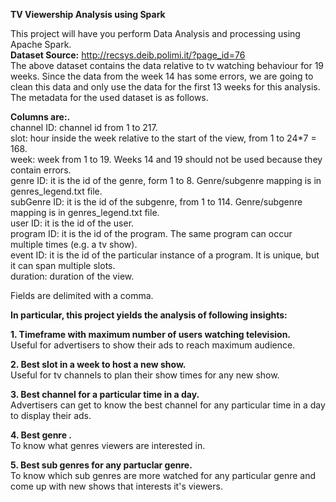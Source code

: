 **TV Viewership Analysis using Spark**  
  
This project will have you perform Data Analysis and processing using Apache Spark.   
**Dataset Source:** http://recsys.deib.polimi.it/?page_id=76   
The above dataset contains the data relative to tv watching behaviour for 19 weeks. Since the data from the week 14 has some errors, we are going to clean this data and only use the data for the first 13 weeks for this analysis. The metadata for the used dataset is as follows.   

**Columns are:.**  
channel ID: channel id from 1 to 217.  
slot: hour inside the week relative to the start of the view, from 1 to 24*7 = 168.  
week: week from 1 to 19. Weeks 14 and 19 should not be used because they contain errors.  
genre ID: it is the id of the genre, form 1 to 8. Genre/subgenre mapping is in genres_legend.txt file.  
subGenre ID: it is the id of the subgenre, from 1 to 114. Genre/subgenre mapping is in genres_legend.txt file.  
user ID: it is the id of the user.  
program ID: it is the id of the program. The same program can occur multiple times (e.g. a tv show).  
event ID: it is the id of the particular instance of a program. It is unique, but it can span multiple slots.  
duration: duration of the view.   
  
Fields are delimited with a comma.     
      
**In particular, this project yields the analysis of following insights:**    
  
**1. Timeframe with maximum number of users watching television.**    
Useful for advertisers to show their ads to reach maximum audience.  
  
**2. Best slot in a week to host a new show.**  
Useful for tv channels to plan their show times for any new show.  
  
**3. Best channel for a particular time in a day.**  
Advertisers can get to know the best channel for any particular time in a day to display their ads.  
  
**4. Best genre .**   
To know what genres viewers are interested in.  

**5. Best sub genres for any partuclar genre.**  
To know which sub genres are more watched for any particular genre and come up with new shows that interests it's viewers.  
  

